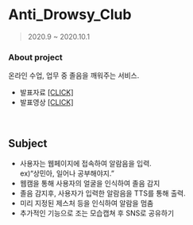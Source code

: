 # Anti_Drowsy_Club
> 2020.9 ~ 2020.10.1 

### About project
온라인 수업, 업무 중 졸음을 깨워주는 서비스.

* 발표자료 <a href="https://github.com/LeeSangMin96/Anti_Drowsy_Club/blob/master/%EB%AF%B8%EB%8B%88%ED%94%84%EB%A1%9C%EC%A0%9D%ED%8A%B8%20%EB%B3%B4%EA%B3%A0%EC%84%9C%20(1).pdf">[CLICK]</a>
* 발표영상 <a href="https://github.com/LeeSangMin96/Anti_Drowsy_Club/blob/master/KakaoTalk_20200922_165903213.mp4">[CLICK]</a>
<br/>

## Subject
* 사용자는 웹페이지에 접속하여 알람음을 입력.<br/>
ex)“상민아, 일어나 공부해야지.” 
* 웹캠을 통해 사용자의 얼굴을 인식하여 졸음 감지
* 졸음 감지후, 사용자가 입력한 알람음을 TTS를 통해 출력.
* 미리 지정된 제스처 등을 인식하여 알람을 멈춤
* 추가적인 기능으로 조는 모습캡쳐 후 SNS로 공유하기
